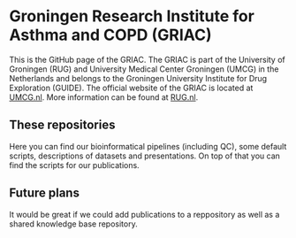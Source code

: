 # Groningen Research Institute for Asthma and COPD (GRIAC)
This is the GitHub page of the GRIAC. The GRIAC is part of the University of Groningen (RUG) and University Medical Center Groningen (UMCG) in the Netherlands and belongs to the Groningen University Institute for Drug Exploration (GUIDE). The official website of the GRIAC is located at [UMCG.nl](https://www.umcg.nl/nl/web/research/w/griac). More information can be found at [RUG.nl](https://research.rug.nl/en/organisations/groningen-research-institute-for-asthma-and-copd-griac).

## These repositories
Here you can find our bioinformatical pipelines (including QC), some default scripts, descriptions of datasets and presentations. On top of that you can find the scripts for our publications.

## Future plans
It would be great if we could add publications to a reppository as well as a shared knowledge base repository.
